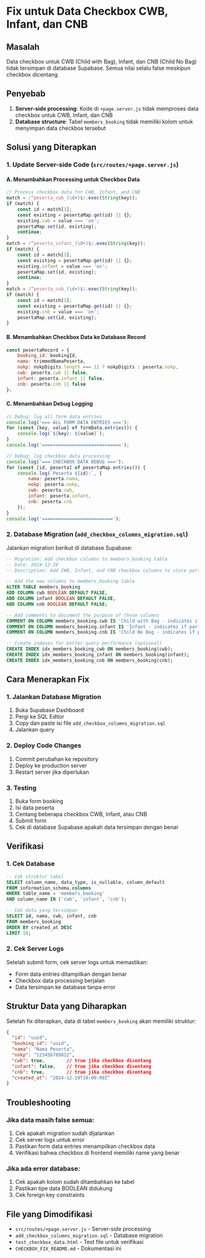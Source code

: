 # Fix untuk Data Checkbox CWB, Infant, dan CNB

## Masalah
Data checkbox untuk CWB (Child with Bag), Infant, dan CNB (Child No Bag) tidak tersimpan di database Supabase. Semua nilai selalu false meskipun checkbox dicentang.

## Penyebab
1. **Server-side processing**: Kode di `+page.server.js` tidak memproses data checkbox untuk CWB, Infant, dan CNB
2. **Database structure**: Tabel `members_booking` tidak memiliki kolom untuk menyimpan data checkbox tersebut

## Solusi yang Diterapkan

### 1. Update Server-side Code (`src/routes/+page.server.js`)

#### A. Menambahkan Processing untuk Checkbox Data
```javascript
// Process checkbox data for CWB, Infant, and CNB
match = /^peserta_cwb_(\d+)$/.exec(String(key));
if (match) {
    const id = match[1];
    const existing = pesertaMap.get(id) || {};
    existing.cwb = value === 'on';
    pesertaMap.set(id, existing);
    continue;
}
match = /^peserta_infant_(\d+)$/.exec(String(key));
if (match) {
    const id = match[1];
    const existing = pesertaMap.get(id) || {};
    existing.infant = value === 'on';
    pesertaMap.set(id, existing);
    continue;
}
match = /^peserta_cnb_(\d+)$/.exec(String(key));
if (match) {
    const id = match[1];
    const existing = pesertaMap.get(id) || {};
    existing.cnb = value === 'on';
    pesertaMap.set(id, existing);
}
```

#### B. Menambahkan Checkbox Data ke Database Record
```javascript
const pesertaRecord = {
    booking_id: bookingId,
    nama: trimmedNamaPeserta,
    nokp: nokpDigits.length === 12 ? nokpDigits : peserta.nokp,
    cwb: peserta.cwb || false,
    infant: peserta.infant || false,
    cnb: peserta.cnb || false
};
```

#### C. Menambahkan Debug Logging
```javascript
// Debug: log all form data entries
console.log('=== ALL FORM DATA ENTRIES ===');
for (const [key, value] of formData.entries()) {
    console.log(`${key}: ${value}`);
}
console.log('=============================');

// Debug: log checkbox data processing
console.log('=== CHECKBOX DATA DEBUG ===');
for (const [id, peserta] of pesertaMap.entries()) {
    console.log(`Peserta ${id}:`, {
        nama: peserta.nama,
        nokp: peserta.nokp,
        cwb: peserta.cwb,
        infant: peserta.infant,
        cnb: peserta.cnb
    });
}
console.log('==========================');
```

### 2. Database Migration (`add_checkbox_columns_migration.sql`)

Jalankan migration berikut di database Supabase:

```sql
-- Migration: Add checkbox columns to members_booking table
-- Date: 2024-12-19
-- Description: Add CWB, Infant, and CNB checkbox columns to store participant categories

-- Add the new columns to members_booking table
ALTER TABLE members_booking 
ADD COLUMN cwb BOOLEAN DEFAULT FALSE,
ADD COLUMN infant BOOLEAN DEFAULT FALSE,
ADD COLUMN cnb BOOLEAN DEFAULT FALSE;

-- Add comments to document the purpose of these columns
COMMENT ON COLUMN members_booking.cwb IS 'Child with Bag - indicates if participant is a child with luggage';
COMMENT ON COLUMN members_booking.infant IS 'Infant - indicates if participant is an infant';
COMMENT ON COLUMN members_booking.cnb IS 'Child No Bag - indicates if participant is a child without luggage';

-- Create indexes for better query performance (optional)
CREATE INDEX idx_members_booking_cwb ON members_booking(cwb);
CREATE INDEX idx_members_booking_infant ON members_booking(infant);
CREATE INDEX idx_members_booking_cnb ON members_booking(cnb);
```

## Cara Menerapkan Fix

### 1. Jalankan Database Migration
1. Buka Supabase Dashboard
2. Pergi ke SQL Editor
3. Copy dan paste isi file `add_checkbox_columns_migration.sql`
4. Jalankan query

### 2. Deploy Code Changes
1. Commit perubahan ke repository
2. Deploy ke production server
3. Restart server jika diperlukan

### 3. Testing
1. Buka form booking
2. Isi data peserta
3. Centang beberapa checkbox CWB, Infant, atau CNB
4. Submit form
5. Cek di database Supabase apakah data tersimpan dengan benar

## Verifikasi

### 1. Cek Database
```sql
-- Cek struktur tabel
SELECT column_name, data_type, is_nullable, column_default 
FROM information_schema.columns 
WHERE table_name = 'members_booking' 
AND column_name IN ('cwb', 'infant', 'cnb');

-- Cek data yang tersimpan
SELECT id, nama, cwb, infant, cnb 
FROM members_booking 
ORDER BY created_at DESC 
LIMIT 10;
```

### 2. Cek Server Logs
Setelah submit form, cek server logs untuk memastikan:
- Form data entries ditampilkan dengan benar
- Checkbox data processing berjalan
- Data tersimpan ke database tanpa error

## Struktur Data yang Diharapkan

Setelah fix diterapkan, data di tabel `members_booking` akan memiliki struktur:

```json
{
  "id": "uuid",
  "booking_id": "uuid",
  "nama": "Nama Peserta",
  "nokp": "123456789012",
  "cwb": true,        // true jika checkbox dicentang
  "infant": false,    // true jika checkbox dicentang
  "cnb": true,        // true jika checkbox dicentang
  "created_at": "2024-12-19T10:00:00Z"
}
```

## Troubleshooting

### Jika data masih false semua:
1. Cek apakah migration sudah dijalankan
2. Cek server logs untuk error
3. Pastikan form data entries menampilkan checkbox data
4. Verifikasi bahwa checkbox di frontend memiliki name yang benar

### Jika ada error database:
1. Cek apakah kolom sudah ditambahkan ke tabel
2. Pastikan tipe data BOOLEAN didukung
3. Cek foreign key constraints

## File yang Dimodifikasi
- `src/routes/+page.server.js` - Server-side processing
- `add_checkbox_columns_migration.sql` - Database migration
- `test_checkbox_data.html` - Test file untuk verifikasi
- `CHECKBOX_FIX_README.md` - Dokumentasi ini
